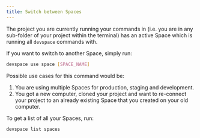 ```yaml
---
title: Switch between Spaces
---
```


The project you are currently running your commands in (i.e. you are in any sub-folder of your project within the terminal) has an active Space which is running all `devspace` commands with.

If you want to switch to another Space, simply run:
```bash
devspace use space [SPACE_NAME]
```
Possible use cases for this command would be:
1. You are using multiple Spaces for production, staging and development.
2. You got a new computer, cloned your project and want to re-connect your project to an already existing Space that you created on your old computer.

To get a list of all your Spaces, run:
```bash
devspace list spaces
```
